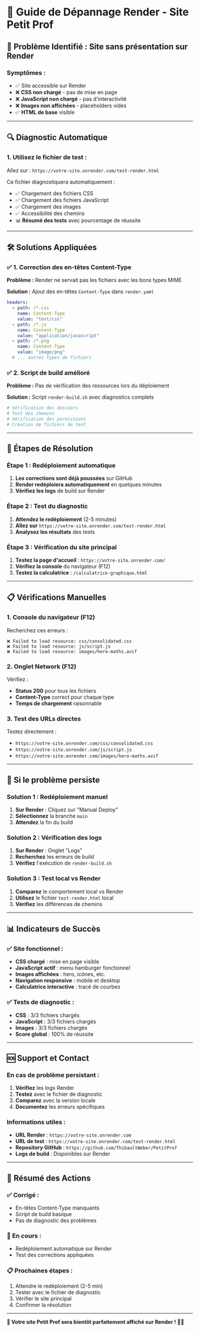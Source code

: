 # 🔧 Guide de Dépannage Render - Site Petit Prof

## 🚨 **Problème Identifié : Site sans présentation sur Render**

### **Symptômes :**
- ✅ Site accessible sur Render
- ❌ **CSS non chargé** - pas de mise en page
- ❌ **JavaScript non chargé** - pas d'interactivité
- ❌ **Images non affichées** - placeholders vides
- ✅ **HTML de base** visible

---

## 🔍 **Diagnostic Automatique**

### **1. Utilisez le fichier de test :**
Allez sur : `https://votre-site.onrender.com/test-render.html`

Ce fichier diagnostiquera automatiquement :
- ✅ Chargement des fichiers CSS
- ✅ Chargement des fichiers JavaScript
- ✅ Chargement des images
- ✅ Accessibilité des chemins
- 📊 **Résumé des tests** avec pourcentage de réussite

---

## 🛠️ **Solutions Appliquées**

### **✅ 1. Correction des en-têtes Content-Type**

**Problème :** Render ne servait pas les fichiers avec les bons types MIME

**Solution :** Ajout des en-têtes `Content-Type` dans `render.yaml`

```yaml
headers:
  - path: /*.css
    name: Content-Type
    value: "text/css"
  - path: /*.js
    name: Content-Type
    value: "application/javascript"
  - path: /*.png
    name: Content-Type
    value: "image/png"
  # ... autres types de fichiers
```

### **✅ 2. Script de build amélioré**

**Problème :** Pas de vérification des ressources lors du déploiement

**Solution :** Script `render-build.sh` avec diagnostics complets

```bash
# Vérification des dossiers
# Test des chemins
# Vérification des permissions
# Création de fichiers de test
```

---

## 🚀 **Étapes de Résolution**

### **Étape 1 : Redéploiement automatique**
1. **Les corrections sont déjà poussées** sur GitHub
2. **Render redéploiera automatiquement** en quelques minutes
3. **Vérifiez les logs** de build sur Render

### **Étape 2 : Test du diagnostic**
1. **Attendez le redéploiement** (2-5 minutes)
2. **Allez sur** `https://votre-site.onrender.com/test-render.html`
3. **Analysez les résultats** des tests

### **Étape 3 : Vérification du site principal**
1. **Testez la page d'accueil** : `https://votre-site.onrender.com/`
2. **Vérifiez la console** du navigateur (F12)
3. **Testez la calculatrice** : `/calculatrice-graphique.html`

---

## 📋 **Vérifications Manuelles**

### **1. Console du navigateur (F12)**
Recherchez ces erreurs :
```
❌ Failed to load resource: css/consolidated.css
❌ Failed to load resource: js/script.js
❌ Failed to load resource: images/hero-maths.avif
```

### **2. Onglet Network (F12)**
Vérifiez :
- **Status 200** pour tous les fichiers
- **Content-Type** correct pour chaque type
- **Temps de chargement** raisonnable

### **3. Test des URLs directes**
Testez directement :
- `https://votre-site.onrender.com/css/consolidated.css`
- `https://votre-site.onrender.com/js/script.js`
- `https://votre-site.onrender.com/images/hero-maths.avif`

---

## 🔄 **Si le problème persiste**

### **Solution 1 : Redéploiement manuel**
1. **Sur Render** : Cliquez sur "Manual Deploy"
2. **Sélectionnez** la branche `main`
3. **Attendez** la fin du build

### **Solution 2 : Vérification des logs**
1. **Sur Render** : Onglet "Logs"
2. **Recherchez** les erreurs de build
3. **Vérifiez** l'exécution de `render-build.sh`

### **Solution 3 : Test local vs Render**
1. **Comparez** le comportement local vs Render
2. **Utilisez** le fichier `test-render.html` local
3. **Vérifiez** les différences de chemins

---

## 📊 **Indicateurs de Succès**

### **✅ Site fonctionnel :**
- **CSS chargé** : mise en page visible
- **JavaScript actif** : menu hamburger fonctionnel
- **Images affichées** : hero, icônes, etc.
- **Navigation responsive** : mobile et desktop
- **Calculatrice interactive** : tracé de courbes

### **✅ Tests de diagnostic :**
- **CSS** : 3/3 fichiers chargés
- **JavaScript** : 3/3 fichiers chargés
- **Images** : 3/3 fichiers chargés
- **Score global** : 100% de réussite

---

## 🆘 **Support et Contact**

### **En cas de problème persistant :**
1. **Vérifiez** les logs Render
2. **Testez** avec le fichier de diagnostic
3. **Comparez** avec la version locale
4. **Documentez** les erreurs spécifiques

### **Informations utiles :**
- **URL Render** : `https://votre-site.onrender.com`
- **URL de test** : `https://votre-site.onrender.com/test-render.html`
- **Repository GitHub** : `https://github.com/ThibaultWeber/PetitProf`
- **Logs de build** : Disponibles sur Render

---

## 🎯 **Résumé des Actions**

### **✅ Corrigé :**
- En-têtes Content-Type manquants
- Script de build basique
- Pas de diagnostic des problèmes

### **🔄 En cours :**
- Redéploiement automatique sur Render
- Test des corrections appliquées

### **📋 Prochaines étapes :**
1. Attendre le redéploiement (2-5 min)
2. Tester avec le fichier de diagnostic
3. Vérifier le site principal
4. Confirmer la résolution

---

**🌟 Votre site Petit Prof sera bientôt parfaitement affiché sur Render !** 🚀✨
